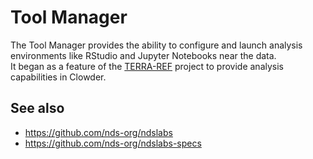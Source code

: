 # Tool Manager

The Tool Manager provides the ability to configure and launch analysis environments like RStudio and Jupyter Notebooks near the data.  
It began as a feature of the [TERRA-REF](http://terraref.org) project to provide analysis capabilities in Clowder.  

## See also
* https://github.com/nds-org/ndslabs
* https://github.com/nds-org/ndslabs-specs

